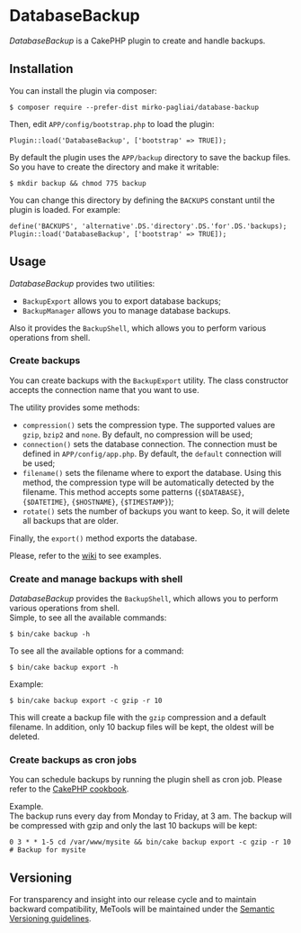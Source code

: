 # DatabaseBackup
*DatabaseBackup* is a CakePHP plugin to create and handle backups.

## Installation
You can install the plugin via composer:

    $ composer require --prefer-dist mirko-pagliai/database-backup
    
Then, edit `APP/config/bootstrap.php` to load the plugin:

    Plugin::load('DatabaseBackup', ['bootstrap' => TRUE]);
    
By default the plugin uses the `APP/backup` directory to save the backup files.  
So you have to create the directory and make it writable:

    $ mkdir backup && chmod 775 backup

You can change this directory by defining the `BACKUPS` constant until the plugin is loaded. For example:

    define('BACKUPS', 'alternative'.DS.'directory'.DS.'for'.DS.'backups);
    Plugin::load('DatabaseBackup', ['bootstrap' => TRUE]);

## Usage
*DatabaseBackup* provides two utilities:
* `BackupExport` allows you to export database backups;
* `BackupManager` allows you to manage database backups.

Also it provides the `BackupShell`, which allows you to perform various operations from shell.

### Create backups
You can create backups with the `BackupExport` utility. The class constructor accepts the connection name that you want to use.

The utility provides some methods:
* `compression()` sets the compression type. The supported values are `gzip`, `bzip2` and `none`. By default, no compression will be used;
* `connection()` sets the database connection. The connection must be defined in `APP/config/app.php`. By default, the `default` connection will be used;
* `filename()` sets the filename where to export the database. Using this method, the compression type will be automatically detected by the filename. This method accepts some patterns (`{$DATABASE}`, `{$DATETIME}`, `{$HOSTNAME}`, `{$TIMESTAMP}`);
* `rotate()` sets the number of backups you want to keep. So, it will delete all backups that are older.

Finally, the `export()` method exports the database.

Please, refer to the [wiki](https://github.com/mirko-pagliai/database-backup/wiki/Examples) to see examples.

### Create and manage backups with shell
*DatabaseBackup*  provides the `BackupShell`, which allows you to perform various operations from shell.  
Simple, to see all the available commands:

    $ bin/cake backup -h
    
To see all the available options for a command:

    $ bin/cake backup export -h
    
Example:

    $ bin/cake backup export -c gzip -r 10

This will create a backup file with the `gzip` compression and a default filename. In addition, only 10 backup files will be kept, the oldest will be deleted.

### Create backups as cron jobs
You can schedule backups by running the plugin shell as cron job. Please refer to the [CakePHP cookbook](http://book.cakephp.org/3.0/en/console-and-shells/cron-jobs.html).

Example.  
The backup runs every day from Monday to Friday, at 3 am. The backup will be compressed with gzip and only the last 10 backups will be kept:

    0 3 * * 1-5 cd /var/www/mysite && bin/cake backup export -c gzip -r 10 # Backup for mysite

## Versioning
For transparency and insight into our release cycle and to maintain backward compatibility, 
MeTools will be maintained under the [Semantic Versioning guidelines](http://semver.org).
